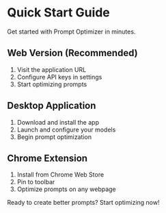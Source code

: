 # Quick Start Guide

Get started with Prompt Optimizer in minutes.

## Web Version (Recommended)

1. Visit the application URL
2. Configure API keys in settings
3. Start optimizing prompts

## Desktop Application

1. Download and install the app
2. Launch and configure your models
3. Begin prompt optimization

## Chrome Extension

1. Install from Chrome Web Store
2. Pin to toolbar
3. Optimize prompts on any webpage

Ready to create better prompts? Start optimizing now!